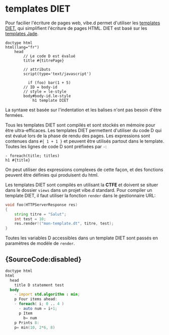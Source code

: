 # templates DIET

Pour facilier l'écriture de pages web, vibe.d permet d'utiliser les [templates DIET](https://vibed.org/templates/diet), qui simplifient l'écriture de pages HTML.
DIET est basé sur les [templates Jade](http://jade-lang.com).

    doctype html
    html(lang="fr")
        head
            // Le code D est évalué
            title #{titrePage}

            // attributs
            script(type='text/javascript')

              if (foo) bar(1 + 5)
            // ID = body-id
            // style = le-style
            body#body-id.le-style
                h1 template DIET

La syntaxe est basée sur l'indentation et les balises n'ont pas besoin d'être fermées.

Tous les templates DIET sont compilés et sont stockés en mémoire pour être ultra-efficaces. Les templates DIET permettent d'utiliser du code D qui est évalué lors de la phase de rendu des pages. Les expressions sont contenues dans `#{ 1 + 1 }` et peuvent être utilisés partout dans le template. Toutes les lignes de code D sont préfixées par `-`:

```
- foreach(title; titles)
h1 #{title}
```

On peut utiliser des expressions complexes de cette façon, et des fonctions peuvent être définies qui produisent du html.

Les templates DIET sont compilés en utilisant la **CTFE** et doivent se situer dans le dossier `views` dans un projet vibe.d standard. Pour compiler un template DIET, il faut utiliser la fonction `render` dans le gestionnaire URL:

```d
void foo(HTTPServerResponse res)
{
    string titre = "Salut";
    int test = 10;
    res.render!("mon-template.dt", titre, test);
}
```

Toutes les variables D accessibles dans un template DIET sont passés en paramètres de modèle de `render`.

## {SourceCode:disabled}

```d
doctype html
html
  head
    title D statement test
  body
    - import std.algorithm : min;
    p Four items ahead:
    - foreach( i; 0 .. 4 )
      - auto num = i+1;
      p Item
        b= num
    p Prints 8:
    p= min(10, 2*6, 8)
```
